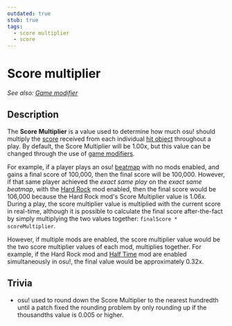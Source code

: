 ```yaml
---
outdated: true
stub: true
tags:
  - score multiplier
  - score
---
```


<!--Outdated because the math and formula to the score multiplier is wrong. Spawned from issue #4448-->

# Score multiplier

*See also: [Game modifier](/wiki/Game_modifier)*

<!-- TBA: Not to be confused with: [Combo](link) -->

## Description

The **Score Multiplier** is a value used to determine how much osu! should multiply the [score](/wiki/Gameplay/Score) received from each individual [hit object](/wiki/Hit_object) throughout a play. By default, the Score Multiplier will be 1.00x, but this value can be changed through the use of [game modifiers](/wiki/Game_modifier).

For example, if a player plays an osu! [beatmap](/wiki/Beatmap) with no mods enabled, and gains a final score of 100,000, then the final score will be 100,000. However, if that same player achieved the *exact same play* on the *exact same beatmap*, with the [Hard Rock](/wiki/Game_modifier/Hard_Rock) mod enabled, then the final score would be 106,000 because the Hard Rock mod's Score Multiplier value is 1.06x. During a play, the score multiplier value is multiplied with the current score in real-time, although it is possible to calculate the final score after-the-fact by simply multiplying the two values together: `finalScore * scoreMultiplier`.

However, if multiple mods are enabled, the score multiplier value would be the two score multiplier values of each mod, multiplies together. For example, if the Hard Rock mod and [Half Time](/wiki/Game_modifier/Half_Time) mod are enabled simultaneously in osu!, the final value would be approximately 0.32x.

## Trivia

- osu! used to round down the Score Multiplier to the nearest hundredth until a patch<!-- in (year)--> fixed the rounding problem by only rounding up if the thousandths value is 0.005 or higher.
